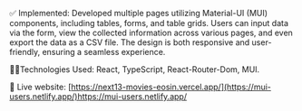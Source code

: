 ✅ Implemented: Developed multiple pages utilizing Material-UI (MUI) components, including tables, forms, and table grids. Users can input data via the form, view the collected information across various pages, and even export the data as a CSV file. The design is both responsive and user-friendly, ensuring a seamless experience.

🧑‍💻Technologies Used: React, TypeScript, React-Router-Dom, MUI.

📲 Live website: [https://next13-movies-eosin.vercel.app/](https://mui-users.netlify.app/)https://mui-users.netlify.app/
